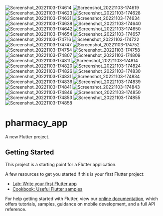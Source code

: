 ![Screenshot_20221103-174614](https://user-images.githubusercontent.com/107226973/206248087-c9eb87e9-81e5-4aa6-abb9-0b67ea9e3aac.jpg)
![Screenshot_20221103-174619](https://user-images.githubusercontent.com/107226973/206248098-74a4ca51-ba64-47a7-bdb3-2a7add0f2e57.jpg)
![Screenshot_20221103-174623](https://user-images.githubusercontent.com/107226973/206248103-5f2f62fe-ad0c-417b-87f2-54da9aa02c38.jpg)
![Screenshot_20221103-174628](https://user-images.githubusercontent.com/107226973/206248112-cfd8416a-8649-48bb-8afe-0a7a35f2fd80.jpg)
![Screenshot_20221103-174631](https://user-images.githubusercontent.com/107226973/206248122-4b3ed075-b719-4e50-a89d-6a47646c8257.jpg)
![Screenshot_20221103-174634](https://user-images.githubusercontent.com/107226973/206248131-9b830da8-7416-47c9-b4c3-b0aff34eb689.jpg)
![Screenshot_20221103-174638](https://user-images.githubusercontent.com/107226973/206248133-6da2ca5f-53b3-42fc-8a23-72e175ad404c.jpg)
![Screenshot_20221103-174640](https://user-images.githubusercontent.com/107226973/206248138-bdfe0278-b4ee-4a5c-be07-593949ffc5e9.jpg)
![Screenshot_20221103-174642](https://user-images.githubusercontent.com/107226973/206248145-005b24aa-524b-482c-a614-1578adc9b822.jpg)
![Screenshot_20221103-174650](https://user-images.githubusercontent.com/107226973/206248148-402a2dbc-9a7f-4a14-95de-5ce5ca488b3a.jpg)
![Screenshot_20221103-174654](https://user-images.githubusercontent.com/107226973/206248155-3c5f71dc-e8b6-4826-a6db-331d6fcbc55b.jpg)
![Screenshot_20221103-174657](https://user-images.githubusercontent.com/107226973/206248159-73899686-885c-4781-802d-0f88b76e3a94.jpg)
![Screenshot_20221103-174716](https://user-images.githubusercontent.com/107226973/206248166-ba464c28-66c8-4be5-b8ba-55d53d171d0c.jpg)
![Screenshot_20221103-174722](https://user-images.githubusercontent.com/107226973/206248173-7f71854a-9cc9-4d91-89ab-ec70c0c31bc9.jpg)
![Screenshot_20221103-174747](https://user-images.githubusercontent.com/107226973/206248182-2d629f82-8c0e-451c-8764-04fda782bec3.jpg)
![Screenshot_20221103-174752](https://user-images.githubusercontent.com/107226973/206248191-35969b97-da04-4844-881c-e9c1a1a23c53.jpg)
![Screenshot_20221103-174754](https://user-images.githubusercontent.com/107226973/206248196-f87344cc-cda0-4199-83d2-b6e9ffeceaf2.jpg)
![Screenshot_20221103-174758](https://user-images.githubusercontent.com/107226973/206248203-51be3e73-9a92-41cf-8e30-630c97a3947d.jpg)
![Screenshot_20221103-174807](https://user-images.githubusercontent.com/107226973/206248210-ca733f2d-6544-4f30-89da-9416ce40c826.jpg)
![Screenshot_20221103-174809](https://user-images.githubusercontent.com/107226973/206248211-d6bde843-3d6a-4df2-b747-fa819eb45dc4.jpg)
![Screenshot_20221103-174811](https://user-images.githubusercontent.com/107226973/206248214-5b315874-1a6d-41bd-820a-09ff1129de36.jpg)
![Screenshot_20221103-174814](https://user-images.githubusercontent.com/107226973/206248220-876d86c3-71ef-408e-913d-c67d740b53bc.jpg)
![Screenshot_20221103-174820](https://user-images.githubusercontent.com/107226973/206248227-e6a87356-ee75-4268-8f24-bc2b327b3ad3.jpg)
![Screenshot_20221103-174824](https://user-images.githubusercontent.com/107226973/206248236-b57fc588-34f9-4f6d-8598-016018d2c797.jpg)
![Screenshot_20221103-174826](https://user-images.githubusercontent.com/107226973/206248241-73d9fe6f-0702-4c72-b8f2-971b6a4173a1.jpg)
![Screenshot_20221103-174830](https://user-images.githubusercontent.com/107226973/206248248-cc8656c2-1367-43ca-a953-0cd525f7d36c.jpg)
![Screenshot_20221103-174831](https://user-images.githubusercontent.com/107226973/206248256-fc35305d-ceb8-434a-9b8e-dc77bb7d5c67.jpg)
![Screenshot_20221103-174834](https://user-images.githubusercontent.com/107226973/206248266-5e5b06b9-b0ca-4411-8944-0c6dbf7418cc.jpg)
![Screenshot_20221103-174836](https://user-images.githubusercontent.com/107226973/206248273-86238b6e-586b-4b11-a079-89cafd5e6ac0.jpg)
![Screenshot_20221103-174839](https://user-images.githubusercontent.com/107226973/206248285-61f4d194-4954-4625-aab0-c19ebb2a94c3.jpg)
![Screenshot_20221103-174841](https://user-images.githubusercontent.com/107226973/206248292-438ee145-33be-4cf1-9aa6-8de9adfa80b2.jpg)
![Screenshot_20221103-174843](https://user-images.githubusercontent.com/107226973/206248307-07a5873a-1ba7-4903-bec6-2415be6422c0.jpg)
![Screenshot_20221103-174846](https://user-images.githubusercontent.com/107226973/206248316-bcf53951-1054-4f33-a50a-422f71b9317a.jpg)
![Screenshot_20221103-174850](https://user-images.githubusercontent.com/107226973/206248325-6afe7ee7-c508-43e9-81b3-575ada1e592b.jpg)
![Screenshot_20221103-174853](https://user-images.githubusercontent.com/107226973/206248328-0c5349ad-aa25-40ff-94e1-de98731d8f6b.jpg)
![Screenshot_20221103-174855](https://user-images.githubusercontent.com/107226973/206248334-e9982e5d-019f-4e3e-95bc-18487d696cbb.jpg)
![Screenshot_20221103-174858](https://user-images.githubusercontent.com/107226973/206248340-c61eb60c-c624-4510-8ad8-24ba02d34500.jpg)
# pharmacy_app

A new Flutter project.

## Getting Started

This project is a starting point for a Flutter application.

A few resources to get you started if this is your first Flutter project:

- [Lab: Write your first Flutter app](https://flutter.dev/docs/get-started/codelab)
- [Cookbook: Useful Flutter samples](https://flutter.dev/docs/cookbook)

For help getting started with Flutter, view our
[online documentation](https://flutter.dev/docs), which offers tutorials,
samples, guidance on mobile development, and a full API reference.
